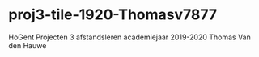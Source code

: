 # proj3-tile-1920-Thomasv7877
HoGent Projecten 3 afstandsleren academiejaar 2019-2020 Thomas Van den Hauwe
